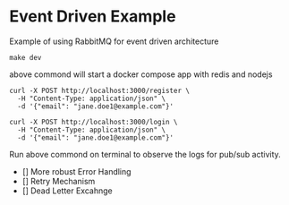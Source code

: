 # Event Driven Example

Example of using RabbitMQ for event driven architecture

```
make dev
```

above commond will start a docker compose app with redis and nodejs

```
curl -X POST http://localhost:3000/register \
  -H "Content-Type: application/json" \
  -d '{"email": "jane.doe1@example.com"}'
```

```
curl -X POST http://localhost:3000/login \
  -H "Content-Type: application/json" \
  -d '{"email": "jane.doe1@example.com"}'
```

Run above commond on terminal to observe the logs for pub/sub activity.

- [] More robust Error Handling
- [] Retry Mechanism
- [] Dead Letter Excahnge
